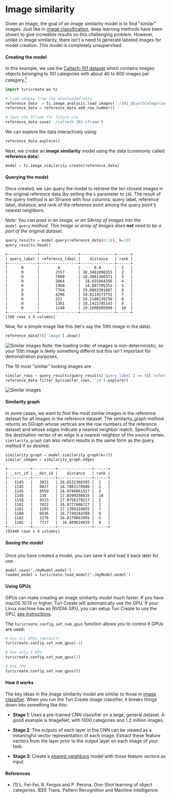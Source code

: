 # Image similarity

Given an image, the goal of an image similarity model is to find
"similar" images. Just like in [image
classification](../image_classifier/README.md), deep learning
methods have been shown to give incredible results on this challenging
problem. However, unlike in image similarity, there isn't a need to
generate labeled images for model creation. This model is completely
unsupervised.

#### Creating the model

In this example, we use the [Caltech-101
dataset](http://www.vision.caltech.edu/Image_Datasets/Caltech101/)
which contains images objects belonging to 101 categories with about 40
to 800 images per category.[<sup>1</sup>](../datasets.md)

```python
import turicreate as tc

# Load images from the downloaded data
reference_data  = tc.image_analysis.load_images('./101_ObjectCategories')
reference_data = reference_data.add_row_number()

# Save the SFrame for future use
reference_data.save('./caltech-101.sframe')
```

We can explore the data interactively using:
```python
reference_data.explore()
```

Next, we create an **image similarity** model using the data (commonly
called **reference data**)
```python
model = tc.image_similarity.create(reference_data)
```

#### Querying the model

Once created, we can query the model to retrieve the ten closest images
in the original reference data (by setting the `k` parameter to `10`).
The result of the query method is an SFrame with four columns: query
label, reference label, distance, and rank of the reference point 
among the query point's nearest neighbors.

_Note: You can pass in an image, or an SArray of images into the `model.query`_
_method. This image or array of images does **not** need to be a part of the_
_original dataset._

```python
query_results = model.query(reference_data[0:10], k=10)
query_results.head()
```
```no-highlight
+-------------+-----------------+---------------+------+
| query_label | reference_label |    distance   | rank |
+-------------+-----------------+---------------+------+
|      0      |        0        |      0.0      |  1   |
|      0      |       2557      | 18.3461090355 |  2   |
|      0      |       7000      | 18.3861360371 |  3   |
|      0      |       2664      |  18.655464356 |  4   |
|      0      |       1968      |  18.887705352 |  5   |
|      0      |       7764      | 19.0063301087 |  6   |
|      0      |       4296      | 19.0114573751 |  7   |
|      0      |       221       | 19.1188139256 |  8   |
|      0      |       1361      | 19.1415785143 |  9   |
|      0      |       1148      | 19.1690505999 |  10  |
+-------------+-----------------+---------------+------+
[100 rows x 4 columns]
```

Now, for a simple image like this (let's say the 10th image in the data).
```python
reference_data[9]['image'].show()
```
![Similar images](images/sample_image.jpg)
Note: the loading order of images is non-deterministic, so your 10th image
is likely something differnt but this isn't important for demonstration purposes.

The 10 most "similar" looking images are
```python
similar_rows = query_results[query_results['query_label'] == 9]['reference_label']
reference_data.filter_by(similar_rows, 'id').explore()
```

![Similar images](images/similar_images.png)

#### Similarity graph

In some cases, we want to find the most similar images in the reference
dataset for all images in the reference dataset. The similarity_graph
method returns an SGraph whose vertices are the row numbers of the reference
dataset and whose edges indicate a nearest neighbor match. Specifically,
the destination vertex of an edge is a nearest neighbor of the source
vertex. `similarity_graph` can also return results in the same form as the
query method if so desired.

```python
similarity_graph = model.similarity_graph(k=10)
similar_images = similarity_graph.edges
```
```no-highlight
+----------+----------+---------------+------+
| __src_id | __dst_id |    distance   | rank |
+----------+----------+---------------+------+
|   1145   |   3031   | 16.6532360195 |  1   |
|   1145   |   8627   | 16.7883178946 |  2   |
|   1145   |   8559   | 16.9748661517 |  3   |
|   1145   |   238    | 17.6599250835 |  10  |
|   1158   |   4523   | 17.0756179217 |  2   |
|   1161   |   7422   | 16.9777686727 |  2   |
|   1161   |   1203   | 17.1384324655 |  7   |
|   1180   |   6636   | 16.7749244209 |  9   |
|   1182   |   3276   | 16.8179663995 |  5   |
|   1182   |   7717   |  16.889624839 |  6   |
+----------+----------+---------------+------+
[91440 rows x 4 columns]
```

##### Saving the model

Once you have created a model, you can save it and load it back later for use.

```
model.save('./myModel.model')
loaded_model = turicreate.load_model('./myModel.model')
```

#### Using GPUs

GPUs can make creating an image similarity model much faster. If you have
macOS 10.13 or higher, Turi Create will automatically use the GPU. If
your Linux machine has an NVIDIA GPU, you can setup Turi Create to use
the GPU, [see instructions](https://github.com/apple/turicreate/blob/master/LinuxGPU.md).

The `turicreate.config.set_num_gpus` function allows you to control if GPUs are used:
```python
# Use all GPUs (default)
turicreate.config.set_num_gpus(-1)

# Use only 1 GPU
turicreate.config.set_num_gpus(1)

# Use CPU
turicreate.config.set_num_gpus(0)
```


#### How it works

The key ideas in the image similarity model are similar to those in
[image classifier](../image_classifier/how-it-works.md). When you run
the Turi Create image classifier, it breaks things down into something
like this:

* **Stage 1**: Uses a pre-trained CNN classifier on a large, general
  dataset. A good example is ImageNet, with 1000 categories and 1.2
million images.

* **Stage 2**: The outputs of each layer in the CNN can be viewed as a
  meaningful vector representation of each image. Extract these feature
vectors from the layer prior to the output layer on each image of your
task.

* **Stage 3**: Create a [nearest
  neighbors](../nearest_neighbors/nearest_neighbors.md) model with those
feature vectors as input.

#### References

- [1] L. Fei-Fei, R. Fergus and P.  Perona. One-Shot learning of object
categories. IEEE Trans. Pattern Recognition and Machine Intelligence.

